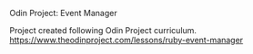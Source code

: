Odin Project: Event Manager

Project created following Odin Project curriculum. 
https://www.theodinproject.com/lessons/ruby-event-manager